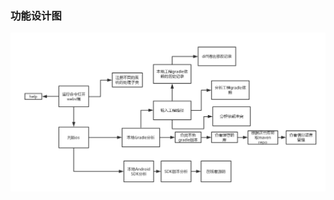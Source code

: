 ### 功能设计图

![](https://github.com/shaomaicheng/HowMyGradle/blob/master/img/HowMyGradle-arch.png?raw=true)